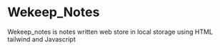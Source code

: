 # Wekeep_Notes
Wekeep_notes is notes written web store in local storage using HTML tailwind and Javascript 
